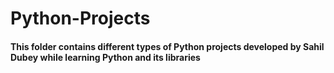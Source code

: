 # Python-Projects

<h4> This folder contains different types of Python projects developed by Sahil Dubey while learning Python and its libraries</h4> 

